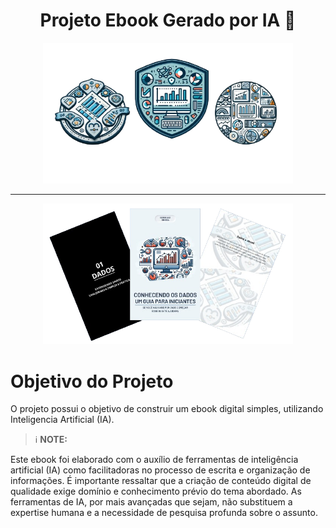 <h1 align="center">Projeto Ebook Gerado por IA 🤖</h1>
<p align="center">
<img 
    src="./assets/badge.png"
    width="400"  
/>
</p>

---

<p align="center">
<img 
    src="./assets/imgs-ebook.png"
    width="400"  
/>
</p>

# Objetivo do Projeto

O projeto possui o objetivo de construir um ebook digital simples, utilizando Inteligencia Artificial (IA).

> ℹ️ **NOTE:** 

Este ebook foi elaborado com o auxílio de ferramentas de inteligência artificial (IA) como facilitadoras no processo de escrita e organização de informações. É importante ressaltar que a criação de conteúdo digital de qualidade exige domínio e conhecimento prévio do tema abordado. As ferramentas de IA, por mais avançadas que sejam, não substituem a expertise humana e a necessidade de pesquisa profunda sobre o assunto.


